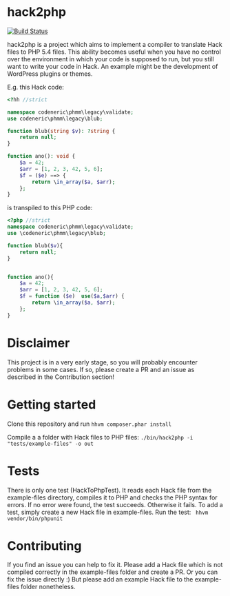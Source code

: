 # hack2php
[![Build Status](https://travis-ci.org/codeneric/hack2php.svg?branch=master)](https://travis-ci.org/codeneric/hack2php) 

hack2php is a project which aims to implement a compiler to translate Hack files to PHP 5.4 files. 
This ability becomes useful when you have no control over the environment in which your code is supposed to run, but you still want to write your code in Hack.
An example might be the development of WordPress plugins or themes. 

E.g. this Hack code:
```php
<?hh //strict

namespace codeneric\phmm\legacy\validate;
use codeneric\phmm\legacy\blub;

function blub(string $v): ?string {
    return null;
}

function ano(): void {
    $a = 42;
    $arr = [1, 2, 3, 42, 5, 6];
    $f = ($e) ==> {
        return \in_array($a, $arr);
    };
}
```

is transpiled to this PHP code:

```php
<?php //strict
namespace codeneric\phmm\legacy\validate;
use \codeneric\phmm\legacy\blub;

function blub($v){
    return null;
}


function ano(){
    $a = 42;
    $arr = [1, 2, 3, 42, 5, 6];
    $f = function ($e)  use($a,$arr) {
        return \in_array($a, $arr);
    };
}
```




# Disclaimer 
This project is in a very early stage, so you will probably encounter problems in some cases. If so, please create a PR and an issue as described in the Contribution section!

# Getting started
Clone this repository and run `hhvm composer.phar install`

Compile a a folder with Hack files to PHP files: `./bin/hack2php -i "tests/example-files" -o out` 

# Tests
There is only one test (HackToPhpTest). It reads each Hack file from the example-files directory, compiles it to PHP and checks the PHP syntax for errors. If no error were found, the test succeeds. Otherwise it fails. 
To add a test, simply create a new Hack file in example-files. 
Run the test: ` hhvm vendor/bin/phpunit`  

# Contributing
If you find an issue you can help to fix it. Please add a Hack file which is not compiled correctly in the example-files folder and create a PR. 
Or you can fix the issue directly :)
But please add an example Hack file to the example-files folder nonetheless. 

